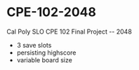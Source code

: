 # CPE-102-2048

Cal Poly SLO CPE 102 Final Project -- 2048

- 3 save slots
- persisting highscore
- variable board size
